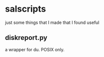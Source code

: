 # salscripts
just some things that I made that I found useful

## diskreport.py
a wrapper for du. POSIX only.


